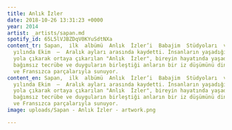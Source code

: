 ```yaml
---
title: Anlık İzler
date: 2018-10-26 13:31:23 +0000
year: 2014
artist: _artists/sapan.md
spotify_id: 65L5lVJBZDqV0KYuSdtNXa
content_tr: Sapan,  ilk  albümü  Anlık  İzler’i  Babajim  Stüdyoları  ve  SAE  İstanbul’da  2013
  yılında Ekim  –  Aralık ayları arasında kaydetti. İnsanların yaşadığı geçici duygulardan
  yola çıkarak ortaya çıkarılan "Anlık  İzler", bireyin hayatında yaşadığı birbirinden
  bağımsız tecrübe ve duyguların birleştiği anların bir iz düşümünü dinleyiciye Türkçe
  ve Fransızca parçalarıyla sunuyor.
content_en: Sapan,  ilk  albümü  Anlık  İzler’i  Babajim  Stüdyoları  ve  SAE  İstanbul’da  2013
  yılında Ekim  –  Aralık ayları arasında kaydetti. İnsanların yaşadığı geçici duygulardan
  yola çıkarak ortaya çıkarılan "Anlık  İzler", bireyin hayatında yaşadığı birbirinden
  bağımsız tecrübe ve duyguların birleştiği anların bir iz düşümünü dinleyiciye Türkçe
  ve Fransızca parçalarıyla sunuyor.
image: uploads/Sapan - Anlık İzler - artwork.png

---
```

